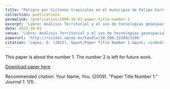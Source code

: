 ```yaml
---
title: "Peligro por Ciclones tropicales en el municipio de Felipe Carrillo Puerto, Quintana Roo"
collection: publications
permalink: /publication/2009-10-01-paper-title-number-1
excerpt: 'Libro: Análisis Territorial y el uso de tecnologías geoespaciales. Publicado en 2022.'
date: 2022-10-01
venue: 'Libro: Análisis Territorial y el uso de tecnologías geoespaciales. Publicado en 2022.'
paperurl: 'http://risisbi.uqroo.mx/handle/20.500.12249/3106'
citation: 'López, G. (2022). &quot;Paper Title Number 1.&quot; <i>Análisis Territorial y el uso de tecnologías geoespaciales</i>. 1(1).'
---
```

This paper is about the number 1. The number 2 is left for future work.

[Download paper here](http://risisbi.uqroo.mx/handle/20.500.12249/3106)

Recommended citation: Your Name, You. (2009). "Paper Title Number 1." <i>Journal 1</i>. 1(1).